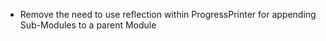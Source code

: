 - Remove the need to use reflection within ProgressPrinter for appending Sub-Modules to a parent Module